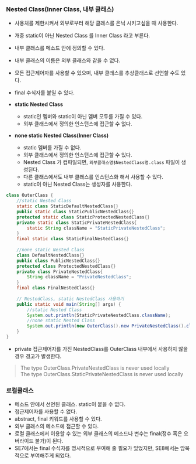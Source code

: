 ### Nested Class(Inner Class, 내부 클래스)
- 사용처를 제한시켜서 외부로부터 해당 클래스를 은닉 시키고싶을 때 사용한다. 
- 개중 static이 아닌 Nested Class 를 Inner Class 라고 부른다. 
- 내부 클래스를 메소드 안에 정의할 수 있다. 
- 내부 클래스의 이름은 외부 클래스와 같을 수 없다. 
- 모든 접근제어자를 사용할 수 있으며, 내부 클래스를 추상클래스로 선언할 수도 있다.  
- final 수식자를 붙일 수 있다. 

- **static Nested Class**
    - static인 멤버와 static이 아닌 멤버 모두를 가질 수 있다.
    - 외부 클래스에서 정의한 인스턴스에 접근할 수 없다.

- **none static Nested Class(Inner Class)**
    - static 멤버를 가질 수 없다.
    - 외부 클래스에서 정의한 인스턴스에 접근할 수 있다.
    - Nested Class 가 컴파일되면, `외부클래스명$NestedClass명.class` 파일이 생성된다.
    - 다른 클래스에서도 내부 클래스를 인스턴스화 해서 사용할 수 있다.
    - static이 아닌 Nested Class는 생성자를 사용한다.

```java
class OuterClass {
    //static Nested Class
    static class StaticDefaultNestedClass{}
    public static class StaticPublicNestedClass{}
    protected static class StaticProtectedNestedClass{}
    private static class StaticPrivateNestedClass{
        static String className = "StaticPrivateNestedClass";
    }
    final static class StaticFinalNestedClass{}
    
    //none static Nested Class
    class DefaultNestedClass{}
    public class PublicNestedClass{}
    protected class ProtectedNestedClass{}
    private class PrivateNestedClass{
        String className = "PrivateNestedClass";
    }
    final class FinalNestedClass{}
    
    // NestedClass, static NestedClass 사용하기
    public static void main(String[] args) {
        //static Nested Class
        System.out.println(StaticPrivateNestedClass.className);
        //none static Nested Class
        System.out.println(new OuterClass().new PrivateNestedClass().className);
    }
}
```

- private 접근제어자를 가진 NestedClass를 OuterClass 내부에서 사용하지 않을 경우 경고가 발생한다.
> The type OuterClass.PrivateNestedClass is never used locally
> <br>The type OuterClass.StaticPrivateNestedClass is never used locally


### 로컬클래스 
- 메소드 안에서 선언된 클래스. static이 붙을 수 없다. 
- 접근제어자를 사용할  수 없다. 
- abstract, final 키워드를 사용할 수 있다. 
- 외부 클래스의 메소드에 접근할 수 있다.
- 로컬 클래스에서 이용할 수 있는 외부 클래스의 메소드나 변수는 final(정수 혹은 오버라이드 불가)이 된다.
- SE7에서는 final 수식자를 명시적으로 부여해 줄 필요가 있었지만, SE8에서는 암묵적으로 부여해주게 되었다. 

